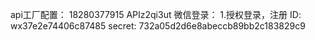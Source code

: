 api工厂配置：
    18280377915
    APIz2qi3ut
微信登录：
    1.授权登录，注册
    	ID:  wx37e2e74406c87485
        secret: 732a05d2d6e8abeccb89bb2c183829c9